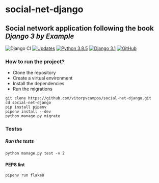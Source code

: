 # social-net-django
## Social network application following the book _Django 3 by Example_

![Django CI](https://github.com/vitorpvcampos/social-net-django/workflows/Django%20CI/badge.svg)
[![Updates](https://pyup.io/repos/github/vitorpvcampos/social-net-django/shield.svg)](https://pyup.io/repos/github/vitorpvcampos/social-net-django/)
[![Python 3.8.5](https://img.shields.io/badge/python-3.9.0-blue.svg)](https://www.python.org/downloads/release/python-385/)
[![Django 3.1](https://img.shields.io/badge/django-3.1.2-blue.svg)](https://www.djangoproject.com/download/)
[![GitHub](https://img.shields.io/github/license/mashape/apistatus.svg)](https://github.com/vitorpvcampos/social-net-django/blob/master/LICENSE)

### How to run the project?

* Clone the repository
* Create a virtual environment
* Install the dependencies
* Run the migrations

```
git clone https://github.com/vitorpvcampos/social-net-django.git
cd social-net-django
pip install pipenv
pipenv install --dev
python manage.py migrate
```
### Testss

##### Run the tests
```
python manage.py test -v 2
```

#### PEP8 lint
```
pipenv run flake8
```